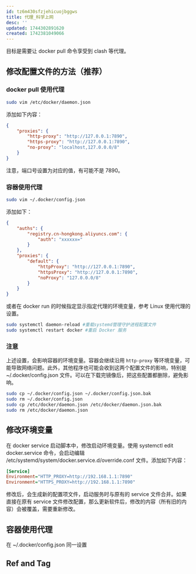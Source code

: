 ```yaml
---
id: tz6m430sfzjehicuojbggws
title: 代理_科学上网
desc: ''
updated: 1744302891620
created: 1742381049066
---
```


目标是需要让 docker pull 命令享受到 clash 等代理。

## 修改配置文件的方法（推荐）

### docker pull 使用代理

```bash
sudo vim /etc/docker/daemon.json
```

添加如下内容：
```json
{
    "proxies": {        
        "http-proxy": "http://127.0.0.1:7890",
        "https-proxy": "http://127.0.0.1:7890",
        "no-proxy": "localhost,127.0.0.0/8"
    }
}
```

注意，端口号设置为对应的值，有可能不是 7890。

### 容器使用代理

```bash
sudo vim ~/.docker/config.json
```

添加如下：

```json
{
    "auths": {
        "registry.cn-hongkong.aliyuncs.com": {
            "auth": "xxxxxx="
        }
    },
    "proxies": {
        "default": {
            "httpProxy": "http://127.0.0.1:7890",
            "httpsProxy": "http://127.0.0.1:7890",
            "noProxy": "127.0.0.0/8"
        }
    }
}
```

或者在 docker run 的时候指定显示指定代理的环境变量，参考 Linux 使用代理的设置。

```bash
sudo systemctl daemon-reload #重载systemd管理守护进程配置文件
sudo systemctl restart docker #重启 Docker 服务
```

### 注意

上述设置，会影响容器的环境变量。容器会继续沿用 `http-proxy` 等环境变量，可能导致网络问题。此外，其他程序也可能会收到这两个配置文件的影响，特别是 ~/.docker/config.json 文件。可以在下载完镜像后，把这些配置都删除，避免影响。

```bash
sudo cp ~/.docker/config.json ~/.docker/config.json.bak
sudo rm ~/.docker/config.json
sudo cp /etc/docker/daemon.json /etc/docker/daemon.json.bak
sudo rm /etc/docker/daemon.json
```

## 修改环境变量

在 docker service 启动脚本中，修改启动环境变量。使用 systemctl edit docker.service 命令，会启动编辑 /etc/systemd/system/docker.service.d/override.conf 文件。添加如下内容：

```ini
[Service]
Environment="HTTP_PROXY=http://192.168.1.1:7890"
Environment="HTTPS_PROXY=http://192.168.1.1:7890"
```

修改后，会生成新的配置项文件，启动服务时与原有的 service 文件合并。如果直接在原有 service 文件修改配置，那么更新软件后，修改的内容（所有旧的内容）会被覆盖，需要重新修改。

## 容器使用代理

在 ~/.docker/config.json 同一设置

## Ref and Tag